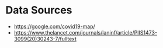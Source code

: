 # Data Sources

* https://google.com/covid19-map/
* https://www.thelancet.com/journals/laninf/article/PIIS1473-3099(20)30243-7/fulltext
